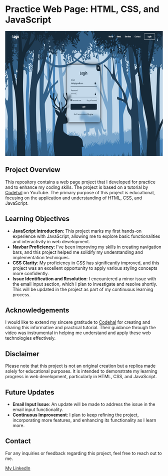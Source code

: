 # Practice Web Page: HTML, CSS, and JavaScript

<img height="400" src="https://raw.githubusercontent.com/pullovers/login-registry-training/main/banner-readme.PNG" title="Login and Registry Page" alt="Login and Registry Page" />

## Project Overview
This repository contains a web page project that I developed for practice and to enhance my coding skills. The project is based on a tutorial by [Codehal](https://www.youtube.com/watch?v=p1GmFCGuVjw&ab_channel=Codehal) on YouTube. The primary purpose of this project is educational, focusing on the application and understanding of HTML, CSS, and JavaScript.

## Learning Objectives
- **JavaScript Introduction**: This project marks my first hands-on experience with JavaScript, allowing me to explore basic functionalities and interactivity in web development.
- **Navbar Proficiency**: I've been improving my skills in creating navigation bars, and this project helped me solidify my understanding and implementation techniques.
- **CSS Clarity**: My proficiency in CSS has significantly improved, and this project was an excellent opportunity to apply various styling concepts more confidently.
- **Issue Identification and Resolution**: I encountered a minor issue with the email input section, which I plan to investigate and resolve shortly. This will be updated in the project as part of my continuous learning process.

## Acknowledgements
I would like to extend my sincere gratitude to [Codehal](https://www.youtube.com/channel/UC4SVo0Ue36XCfOyb5Lh1viQ) for creating and sharing this informative and practical tutorial. Their guidance through the video was instrumental in helping me understand and apply these web technologies effectively.

## Disclaimer
Please note that this project is not an original creation but a replica made solely for educational purposes. It is intended to demonstrate my learning progress in web development, particularly in HTML, CSS, and JavaScript.

## Future Updates
- **Email Input Issue**: An update will be made to address the issue in the email input functionality.
- **Continuous Improvement**: I plan to keep refining the project, incorporating more features, and enhancing its functionality as I learn more.

## Contact
For any inquiries or feedback regarding this project, feel free to reach out to me.

[My LinkedIn](https://www.linkedin.com/in/diogo-miranda-sp/)